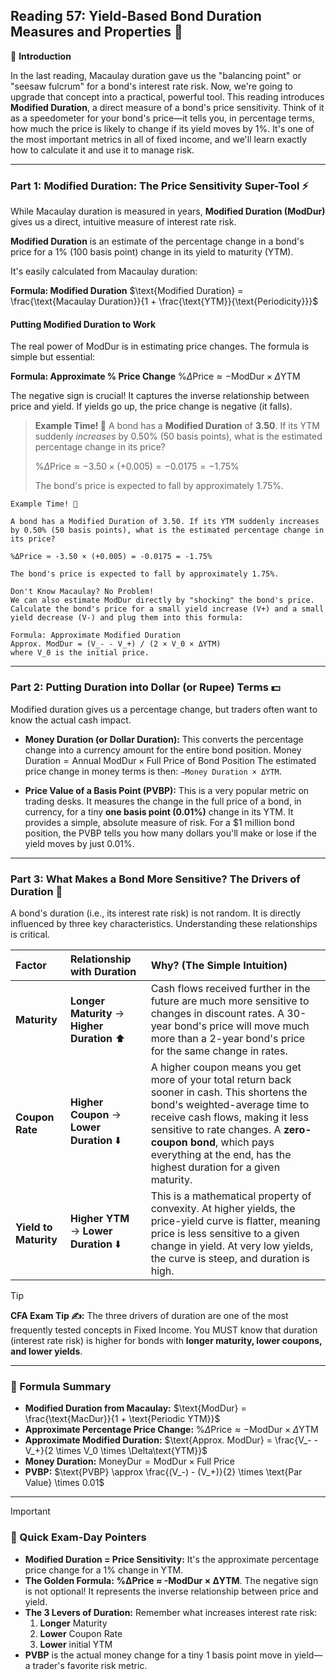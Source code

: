 ## Reading 57: Yield-Based Bond Duration Measures and Properties 📏

🎯 **Introduction**

In the last reading, Macaulay duration gave us the "balancing point" or "seesaw fulcrum" for a bond's interest rate risk. Now, we're going to upgrade that concept into a practical, powerful tool. This reading introduces **Modified Duration**, a direct measure of a bond's price sensitivity. Think of it as a speedometer for your bond's price—it tells you, in percentage terms, how much the price is likely to change if its yield moves by 1%. It's one of the most important metrics in all of fixed income, and we'll learn exactly how to calculate it and use it to manage risk.

---

### Part 1: Modified Duration: The Price Sensitivity Super-Tool ⚡

While Macaulay duration is measured in years, **Modified Duration (ModDur)** gives us a direct, intuitive measure of interest rate risk.

**Modified Duration** is an estimate of the percentage change in a bond's price for a 1% (100 basis point) change in its yield to maturity (YTM).

It's easily calculated from Macaulay duration:

**Formula: Modified Duration**
$\text{Modified Duration} = \frac{\text{Macaulay Duration}}{1 + \frac{\text{YTM}}{\text{Periodicity}}}$

#### **Putting Modified Duration to Work**
The real power of ModDur is in estimating price changes. The formula is simple but essential:

**Formula: Approximate % Price Change**
$\%\Delta \text{Price} \approx -\text{ModDur} \times \Delta\text{YTM}$

The negative sign is crucial! It captures the inverse relationship between price and yield. If yields go up, the price change is negative (it falls).

> **Example Time! 🧮**
> A bond has a **Modified Duration** of **3.50**. If its YTM suddenly *increases* by 0.50% (50 basis points), what is the estimated percentage change in its price?
>
> $\% \Delta \text{Price} \approx -3.50 \times (+0.005) = -0.0175 = -1.75\%$
>
> The bond's price is expected to fall by approximately 1.75%.

```text
Example Time! 🧮

A bond has a Modified Duration of 3.50. If its YTM suddenly increases by 0.50% (50 basis points), what is the estimated percentage change in its price?

%ΔPrice ≈ -3.50 × (+0.005) = -0.0175 = -1.75%

The bond's price is expected to fall by approximately 1.75%.

Don't Know Macaulay? No Problem!
We can also estimate ModDur directly by "shocking" the bond's price. Calculate the bond's price for a small yield increase (V+) and a small yield decrease (V-) and plug them into this formula:

Formula: Approximate Modified Duration
Approx. ModDur = (V_- - V_+) / (2 × V_0 × ΔYTM)
where V_0 is the initial price.
```

---

### Part 2: Putting Duration into Dollar (or Rupee) Terms 💵

Modified duration gives us a percentage change, but traders often want to know the actual cash impact.

* **Money Duration (or Dollar Duration):** This converts the percentage change into a currency amount for the entire bond position.
    $\text{Money Duration} = \text{Annual ModDur} \times \text{Full Price of Bond Position}$
    The estimated price change in money terms is then: `−Money Duration × ΔYTM`.

* **Price Value of a Basis Point (PVBP):** This is a very popular metric on trading desks. It measures the change in the full price of a bond, in currency, for a tiny **one basis point (0.01%)** change in its YTM. It provides a simple, absolute measure of risk. For a $1 million bond position, the PVBP tells you how many dollars you'll make or lose if the yield moves by just 0.01%.

---

### Part 3: What Makes a Bond More Sensitive? The Drivers of Duration 🚗

A bond's duration (i.e., its interest rate risk) is not random. It is directly influenced by three key characteristics. Understanding these relationships is critical.

| Factor | Relationship with Duration | Why? (The Simple Intuition) |
| :--- | :--- | :--- |
| **Maturity** | **Longer Maturity** → **Higher Duration** ⬆️ | Cash flows received further in the future are much more sensitive to changes in discount rates. A 30-year bond's price will move much more than a 2-year bond's price for the same change in rates. |
| **Coupon Rate** | **Higher Coupon** → **Lower Duration** ⬇️ | A higher coupon means you get more of your total return back sooner in cash. This shortens the bond's weighted-average time to receive cash flows, making it less sensitive to rate changes. A **zero-coupon bond**, which pays everything at the end, has the highest duration for a given maturity. |
| **Yield to Maturity**| **Higher YTM** → **Lower Duration** ⬇️ | This is a mathematical property of convexity. At higher yields, the price-yield curve is flatter, meaning price is less sensitive to a given change in yield. At very low yields, the curve is steep, and duration is high. |

> [!TIP]
> **CFA Exam Tip ✍️:** The three drivers of duration are one of the most frequently tested concepts in Fixed Income. You MUST know that duration (interest rate risk) is higher for bonds with **longer maturity, lower coupons, and lower yields**.

---

### 🧪 Formula Summary

* **Modified Duration from Macaulay:**
    $\text{ModDur} = \frac{\text{MacDur}}{1 + \text{Periodic YTM}}$
* **Approximate Percentage Price Change:**
    $\%\Delta \text{Price} \approx -\text{ModDur} \times \Delta\text{YTM}$
* **Approximate Modified Duration:**
    $\text{Approx. ModDur} = \frac{V_- - V_+}{2 \times V_0 \times \Delta\text{YTM}}$
* **Money Duration:**
    $\text{MoneyDur} = \text{ModDur} \times \text{Full Price}$
* **PVBP:**
    $\text{PVBP} \approx \frac{(V_-) - (V_+)}{2} \times \text{Par Value} \times 0.01$

---

> [!IMPORTANT]
> ### 🎯 Quick Exam-Day Pointers
>
> * **Modified Duration = Price Sensitivity:** It's the approximate percentage price change for a 1% change in YTM.
> * **The Golden Formula:** **%ΔPrice ≈ -ModDur × ΔYTM**. The negative sign is not optional! It represents the inverse relationship between price and yield.
> * **The 3 Levers of Duration:** Remember what increases interest rate risk:
>     1.  **Longer** Maturity
>     2.  **Lower** Coupon Rate
>     3.  **Lower** initial YTM
> * **PVBP** is the actual money change for a tiny 1 basis point move in yield—a trader's favorite risk metric.